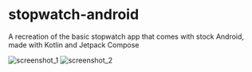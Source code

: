 # stopwatch-android
A recreation of the basic stopwatch app that comes with stock Android, made with Kotlin and Jetpack Compose


![screenshot_1](https://user-images.githubusercontent.com/96100043/210314706-6f7bf06a-e65f-409f-9cea-36354232bd55.jpg)
![screenshot_2](https://user-images.githubusercontent.com/96100043/210314697-58f3057c-84dc-4c99-b630-f8eb97744fd6.jpg)
